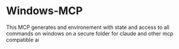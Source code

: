 # Windows-MCP
This MCP generates and environement with state and access to all commands on windows on a secure folder for claude and other mcp compatible ai
